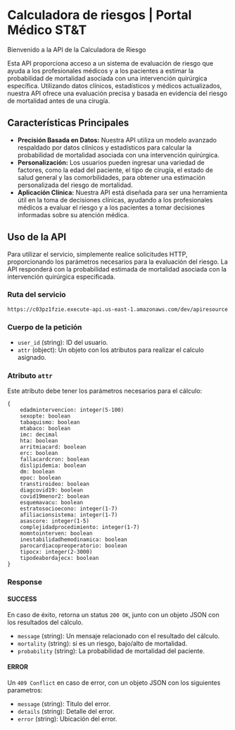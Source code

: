 # Calculadora de riesgos | Portal Médico ST&T 

Bienvenido a la API de la Calculadora de Riesgo

Esta API proporciona acceso a un sistema de evaluación de riesgo que ayuda a los profesionales médicos y a los pacientes a estimar la probabilidad de mortalidad asociada con una intervención quirúrgica específica. Utilizando datos clínicos, estadísticos y médicos actualizados, nuestra API ofrece una evaluación precisa y basada en evidencia del riesgo de mortalidad antes de una cirugía.


## Características Principales

- **Precisión Basada en Datos:** Nuestra API utiliza un modelo avanzado respaldado por datos clínicos y estadísticos para calcular la probabilidad de mortalidad asociada con una intervención quirúrgica.
- **Personalización:** Los usuarios pueden ingresar una variedad de factores, como la edad del paciente, el tipo de cirugía, el estado de salud general y las comorbilidades, para obtener una estimación personalizada del riesgo de mortalidad.
- **Aplicación Clínica:** Nuestra API está diseñada para ser una herramienta útil en la toma de decisiones clínicas, ayudando a los profesionales médicos a evaluar el riesgo y a los pacientes a tomar decisiones informadas sobre su atención médica.

## Uso de la API

Para utilizar el servicio, simplemente realice solicitudes HTTP, proporcionando los parámetros necesarios para la evaluación del riesgo. La API responderá con la probabilidad estimada de mortalidad asociada con la intervención quirúrgica especificada.

### Ruta del servicio


```
https://c03pz1fzie.execute-api.us-east-1.amazonaws.com/dev/apiresource
```

### Cuerpo de la petición

- `user_id` (string): ID del usuario.
- `attr` (object): Un objeto con los atributos para realizar el calculo asignado.

### Atributo ```attr```

Este atributo debe tener los parámetros necesarios para el cálculo:

```
{
    edadmintervencion: integer(5-100)
    sexopte: boolean
    tabaquismo: boolean
    mtabaco: boolean
    imc: decimal
    hta: boolean
    arritmiacard: boolean
    erc: boolean
    fallacardcron: boolean
    dislipidemia: boolean
    dm: boolean
    epoc: boolean
    transtiroideo: boolean
    diagcovid19: boolean
    covid19menor2: boolean
    esquemavacu: boolean
    estratosocioecono: integer(1-7)
    afiliacionsistema: integer(1-7)
    asascore: integer(1-5)
    complejidadprocedimiento: integer(1-7)
    momntointerven: boolean
    inestabilidadhemodinamica: boolean
    parocardiacopreoperatorio: boolean
    tipocx: integer(2-3000)
    tipodeabordajecx: boolean
}
```

### Response

#### SUCCESS
En caso de éxito, retorna un status `200 OK`, junto con un objeto JSON con los resultados del cálculo.

- `message` (string): Un mensaje relacionado con el resultado del cálculo.
- `mortality` (string): si es un riesgo, bajo/alto de mortalidad.
- `probability` (string): La probabilidad de mortalidad del paciente.

    

#### ERROR
Un `409 Conflict` en caso de error, con un objeto JSON con los siguientes parametros:

- `message` (string): Titulo del error.
- `details` (string): Detalle del error.
- `error` (string): Ubicación del error.
